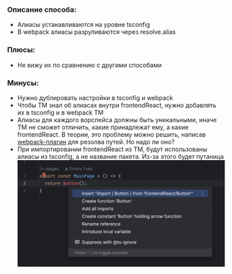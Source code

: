 ### Описание способа:

- Алиасы устанавливаются на уровне tsconfig
- В webpack алиасы разруливаются через resolve.alias

### Плюсы:

- Не вижу их по сравнению с другими способами

### Минусы:

- Нужно дублировать настройки в tsconfig и webpack
- Чтобы TM знал об алиасах внутри frontendReact, нужно добавлять их в tsconfig и в webpack TM
- Алиасы для каждого ворспейса должны быть уникальными, иначе TM не сможет отличить, какие принадлежат ему,
  а какие frontendReact. В теории, это проблему можно решить,
  написав [webpack-плагин](https://github.com/webpack/webpack/discussions/17770)
  для резолва путей. Но надо ли оно?
- При импортировании frontendReact из TM, будут использованы алиасы из tsconfig, а не название пакета. Из-за этого
  будет путаница![1.png](.github%2Fimages%2F1.png)